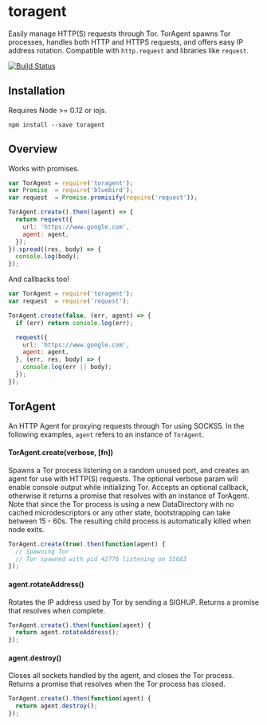 # toragent

Easily manage HTTP(S) requests through Tor. TorAgent spawns Tor processes,
handles both HTTP and HTTPS requests, and offers easy IP address rotation.
Compatible with `http.request` and libraries like `request`.

[![Build Status](https://travis-ci.org/danielstjules/toragent.svg?branch=master)](https://travis-ci.org/danielstjules/toragent)

## Installation

Requires Node >= 0.12 or iojs.

```
npm install --save toragent
```

## Overview

Works with promises.

``` javascript
var TorAgent = require('toragent');
var Promise  = require('bluebird');
var request  = Promise.promisify(require('request'));

TorAgent.create().then((agent) => {
  return request({
    url: 'https://www.google.com',
    agent: agent,
  });
}).spread((res, body) => {
  console.log(body);
});
```

And callbacks too!

``` javascript
var TorAgent = require('toragent');
var request  = require('request');

TorAgent.create(false, (err, agent) => {
  if (err) return console.log(err);

  request({
    url: 'https://www.google.com',
    agent: agent,
  }, (err, res, body) => {
    console.log(err || body);
  });
});
```

## TorAgent

An HTTP Agent for proxying requests through Tor using SOCKS5. In the following
examples, `agent` refers to an instance of `TorAgent`.

#### TorAgent.create(verbose, [fn])

Spawns a Tor process listening on a random unused port, and creates an
agent for use with HTTP(S) requests. The optional verbose param will enable
console output while initializing Tor. Accepts an optional callback,
otherwise it returns a promise that resolves with an instance of TorAgent.
Note that since the Tor process is using a new DataDirectory with no cached
microdescriptors or any other state, bootstrapping can take between 15 - 60s.
The resulting child process is automatically killed when node exits.

``` javascript
TorAgent.create(true).then(function(agent) {
  // Spawning Tor
  // Tor spawned with pid 42776 listening on 55683
});
```

#### agent.rotateAddress()

Rotates the IP address used by Tor by sending a SIGHUP. Returns a promise
that resolves when complete.

``` javascript
TorAgent.create().then(function(agent) {
  return agent.rotateAddress();
});
```

#### agent.destroy()

Closes all sockets handled by the agent, and closes the Tor process. Returns
a promise that resolves when the Tor process has closed.

``` javascript
TorAgent.create().then(function(agent) {
  return agent.destroy();
});
```

